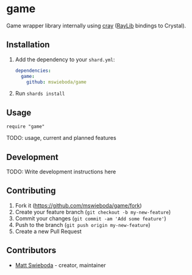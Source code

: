 # game

Game wrapper library internally using [cray](http://github.com/mswieboda/cray) ([RayLib](http://raylib.com) bindings to Crystal).

## Installation

1. Add the dependency to your `shard.yml`:

   ```yaml
   dependencies:
     game:
       github: mswieboda/game
   ```

2. Run `shards install`

## Usage

```crystal
require "game"
```

TODO: usage, current and planned features

## Development

TODO: Write development instructions here

## Contributing

1. Fork it (<https://github.com/mswieboda/game/fork>)
2. Create your feature branch (`git checkout -b my-new-feature`)
3. Commit your changes (`git commit -am 'Add some feature'`)
4. Push to the branch (`git push origin my-new-feature`)
5. Create a new Pull Request

## Contributors

- [Matt Swieboda](https://github.com/mswieboda) - creator, maintainer
